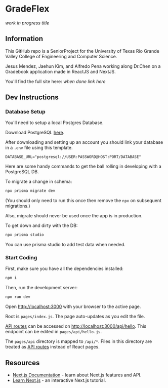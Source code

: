 # GradeFlex

_work in progress title_

## Information

This GitHub repo is a SeniorProject for the University of Texas Rio Grande Valley College of Engineering and Computer Science.

Jesus Mendez, Jaehun Kim, and Alfredo Pena working along Dr.Chen on a Gradebook application made in ReactJS and NextJS.

You'll find the full site here: _when done link here_

## Dev Instructions

### Database Setup

You'll need to setup a local Postgres Database.

Download PostgreSQL [here](https://www.postgresql.org/).

After downloading and setting up an account you should link your database in a `.env` file using this template.

```env
DATABASE_URL="postgresql://USER:PASSWORD@HOST:PORT/DATABASE"
```

Here are some handy commands to get the ball rolling in developing with a PostgreSQL DB.

To migrate a change in schema:

```bash
npx prisma migrate dev
```

(You should only need to run this once then remove the `npx` on subsequent migrations.)

Also, migrate should never be used once the app is in production.

To get down and dirty with the DB:

```bash
npx prisma studio
```

You can use prisma studio to add test data when needed.

### Start Coding

First, make sure you have all the dependencies installed:

```bash
npm i
```

Then, run the development server:

```bash
npm run dev
```

Open [http://localhost:3000](http://localhost:3000) with your browser to the active page.

Root is `pages/index.js`. The page auto-updates as you edit the file.

[API routes](https://nextjs.org/docs/api-routes/introduction) can be accessed on [http://localhost:3000/api/hello](http://localhost:3000/api/hello). This endpoint can be edited in `pages/api/hello.js`.

The `pages/api` directory is mapped to `/api/*`. Files in this directory are treated as [API routes](https://nextjs.org/docs/api-routes/introduction) instead of React pages.

## Resources

- [Next.js Documentation](https://nextjs.org/docs) - learn about Next.js features and API.
- [Learn Next.js](https://nextjs.org/learn) - an interactive Next.js tutorial.
